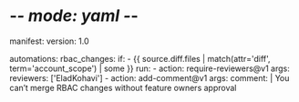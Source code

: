 
# -*- mode: yaml -*-

manifest:
  version: 1.0

automations:
  rbac_changes:
    if:
      - {{ source.diff.files | match(attr='diff', term='account_scope') | some }}
    run:
      - action: require-reviewers@v1
        args:
          reviewers: ['EladKohavi']
      - action: add-comment@v1
        args:
          comment: |
            You can’t merge RBAC changes without feature owners approval
